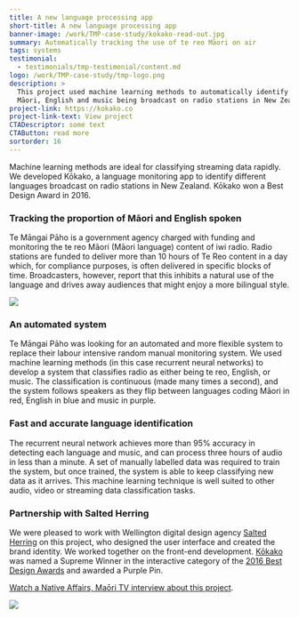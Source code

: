 ```yaml
---
title: A new language processing app
short-title: A new language processing app
banner-image: /work/TMP-case-study/kokako-read-out.jpg
summary: Automatically tracking the use of te reo Māori on air
tags: systems
testimonial:
  - testimonials/tmp-testimonial/content.md
logo: /work/TMP-case-study/tmp-logo.png
description: >
  This project used machine learning methods to automatically identify te reo
  Māori, English and music being broadcast on radio stations in New Zealand.
project-link: https://kokako.co
project-link-text: View project
CTADescriptor: some text
CTAButton: read more
sortorder: 16
---
```


Machine learning methods are ideal for classifying streaming data rapidly. We
developed Kōkako, a language monitoring app to identify different languages
broadcast on radio stations in New Zealand. Kōkako won a Best Design Award in 2016.

<!--more-->

### Tracking the proportion of Māori and English spoken

Te Māngai Pāho is a government agency charged with funding and monitoring the
te reo Māori (Māori language) content of iwi radio. Radio stations are funded
to deliver more than 10 hours of Te Reo content in a day which, for compliance
purposes, is often delivered in specific blocks of time. Broadcasters, however,
report that this inhibits a natural use of the language and drives away
audiences that might enjoy a more bilingual style.

![](/work/TMP-case-study/Kokako_case_image1.jpg)

### An automated system

Te Māngai Pāho was looking for an automated and more flexible system to replace
their labour intensive random manual monitoring system. We used machine
learning methods (in this case recurrent neural networks) to develop a system
that classifies radio as either being te reo, English, or music. The
classification is continuous (made many times a second), and the system
follows speakers as they flip between languages coding Māori in red, English
in blue and music in purple.

### Fast and accurate language identification

The recurrent neural network achieves more than 95% accuracy in detecting each
language and music, and can process three hours of audio in less than a minute.
A set of manually labelled data was required to train the system, but once
trained, the system is able to keep classifying new data as it arrives.
This machine learning technique is well suited to other audio, video or
streaming data classification tasks.

### Partnership with Salted Herring

We were pleased to work with Wellington digital design agency
[Salted Herring](https://www.saltedherring.com/) on this project, who designed
the user interface and created the brand identity. We worked together on the
front-end development. [Kōkako](https://kokako.co/) was named a Supreme
Winner in the interactive category of the
[2016 Best Design Awards](https://bestawards.co.nz/interactive/applications/salted-herring/kokako-language-tracking/)
and awarded a Purple Pin.

[Watch a Native Affairs, Maōri TV interview about this project](https://www.dragonfly.co.nz/news/2016-10-17-kokako-is-the-best.html).

![](/work/TMP-case-study/Kokako_case_image2.jpg)
